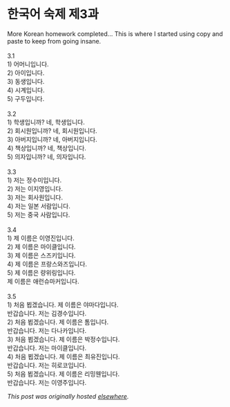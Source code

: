 # 한국어 숙제 제3과

<p>More Korean homework completed...  This is where I started using copy and paste to keep from going insane.<br><br>3.1<br>1) 어머니입니다.<br>2) 아이입니다.<br>3) 동생입니다.<br>4) 시계입니다.<br>5) 구두입니다.<br><br>3.2<br>1) 학생입니까?  네, 학생입니다.<br>2) 회시원입니까?  네, 회시원입니다.<br>3) 아버지입니까?  네, 아버지입니다.<br>4) 책상입니까?  네, 책상입니다.<br>5) 의자입니까?  네, 의자입니다.<br><br>3.3<br>1) 저는 정수미입니다.<br>2) 저는 이지영입니다.<br>3) 저는 회사원입니다.<br>4) 저는 일본 서람입니다.<br>5) 저는 중국 사람입니다.<br><br>3.4<br>1) 제 이름은 이영진입니다.<br>2) 제 이름은 마이클입니다.<br>3) 제 이름은 스즈키입니다.<br>4) 제 이름은 프랑스와즈입니다.<br>5) 제 이름은 량위링입니다.<br>제 이름은 애런슈마커입니다.<br><br>3.5<br>1) 처음 뵙겠습니다.  제 이름은 야마다입니다.<br>   반갑습니다.  저는 김경수입니다.<br>2) 처음 뵙겠습니다.  제 이름은 톰입니다.<br>   반갑습니다.  저는 다나카입니다.<br>3) 처음 뵙겠습니다.  제 이름은 박정수입니다.<br>   반갑습니다.  저는 마이클입니다.<br>4) 처음 뵙겠습니다.  제 이름은 최유진입니다.<br>   반갑습니다.  저는 히로코입니다.<br>5) 처음 뵙겠습니다.  제 이름은 리밍웬입니다.<br>   반갑습니다.  저는 이영주입니다.</p>


*This post was originally hosted [elsewhere](http://planspace.blogspot.com/2008/12/3.html).*
